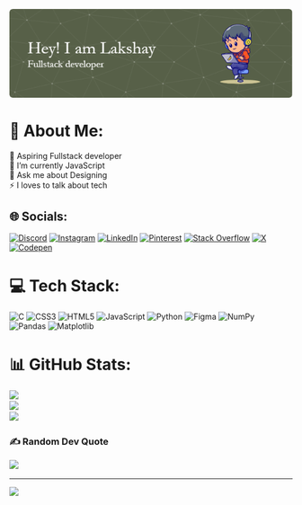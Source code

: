 ![banner](https://github.com/LoG1604/LoG1604/blob/main/banner.png?raw=true)
# 💫 About Me:
🔭 Aspiring Fullstack developer<br>🌱 I’m currently JavaScript<br>💬 Ask me about Designing<br>⚡ I loves to talk about tech


## 🌐 Socials:
[![Discord](https://img.shields.io/badge/Discord-%237289DA.svg?logo=discord&logoColor=white)](https://discord.gg/lakshay#4730) [![Instagram](https://img.shields.io/badge/Instagram-%23E4405F.svg?logo=Instagram&logoColor=white)](https://instagram.com/@laksh_1604) [![LinkedIn](https://img.shields.io/badge/LinkedIn-%230077B5.svg?logo=linkedin&logoColor=white)](https://linkedin.com/in/www.linkedin.com/in/lakshay-gupta-17b7ba244) [![Pinterest](https://img.shields.io/badge/Pinterest-%23E60023.svg?logo=Pinterest&logoColor=white)](https://pinterest.com/https://in.pinterest.com/lakshayguptabsr/) [![Stack Overflow](https://img.shields.io/badge/-Stackoverflow-FE7A16?logo=stack-overflow&logoColor=white)](https://stackoverflow.com/users/https://stackoverflow.com/users/23470090/lakshay-gupta) [![X](https://img.shields.io/badge/X-black.svg?logo=X&logoColor=white)](https://x.com/https://twitter.com/laks_1604) [![Codepen](https://img.shields.io/badge/Codepen-000000?style=for-the-badge&logo=codepen&logoColor=white)](https://codepen.io/https://codepen.io/utjywiyu-the-scripter) 

# 💻 Tech Stack:
![C](https://img.shields.io/badge/c-%2300599C.svg?style=plastic&logo=c&logoColor=white) ![CSS3](https://img.shields.io/badge/css3-%231572B6.svg?style=plastic&logo=css3&logoColor=white) ![HTML5](https://img.shields.io/badge/html5-%23E34F26.svg?style=plastic&logo=html5&logoColor=white) ![JavaScript](https://img.shields.io/badge/javascript-%23323330.svg?style=plastic&logo=javascript&logoColor=%23F7DF1E) ![Python](https://img.shields.io/badge/python-3670A0?style=plastic&logo=python&logoColor=ffdd54) ![Figma](https://img.shields.io/badge/figma-%23F24E1E.svg?style=plastic&logo=figma&logoColor=white) ![NumPy](https://img.shields.io/badge/numpy-%23013243.svg?style=plastic&logo=numpy&logoColor=white) ![Pandas](https://img.shields.io/badge/pandas-%23150458.svg?style=plastic&logo=pandas&logoColor=white) ![Matplotlib](https://img.shields.io/badge/Matplotlib-%23ffffff.svg?style=plastic&logo=Matplotlib&logoColor=black)
# 📊 GitHub Stats:
![](https://github-readme-stats.vercel.app/api?username=loG1604&theme=gruvbox&hide_border=false&include_all_commits=true&count_private=true)<br/>
![](https://github-readme-streak-stats.herokuapp.com/?user=loG1604&theme=gruvbox&hide_border=false)<br/>
![](https://github-readme-stats.vercel.app/api/top-langs/?username=loG1604&theme=gruvbox&hide_border=false&include_all_commits=true&count_private=true&layout=compact)

### ✍️ Random Dev Quote
![](https://quotes-github-readme.vercel.app/api?type=horizontal&theme=gruvbox)

---
[![](https://visitcount.itsvg.in/api?id=loG1604&icon=0&color=2)](https://visitcount.itsvg.in)

<!-- Proudly created with GPRM ( https://gprm.itsvg.in ) -->
